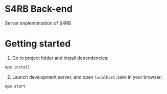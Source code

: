 # S4RB Back-end

Server implementation of S4RB

# Getting started

1. Go to project folder and install dependencies:
 ```bash
 npm install
 ```
 
2. Launch development server, and open `localhost:5000` in your browser:
 ```bash
 npm start
 ```